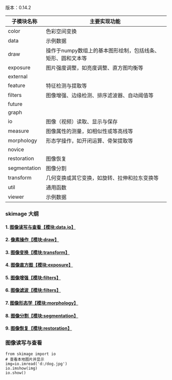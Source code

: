 版本：0.14.2

子模块名称   |  主要实现功能
-------------|-------------
color        | 色彩空间变换
data         | 示例数据
draw         | 操作于numpy数组上的基本图形绘制，包括线条、矩形、圆和文本等
exposure     | 图片强度调整，如亮度调整、直方图均衡等
external     | 
feature      | 特征检测与提取等
filters      | 图像增强、边缘检测、排序滤波器、自动阈值等
future       | 
graph        | 
io           | 图像（视频）读取、显示与保存
measure      | 图像属性的测量，如相似性或等高线等
morphology   | 形态学操作，如开闭运算、骨架提取等
novice       | 
restoration  | 图像恢复
segmentation | 图像分割
transform    | 几何变换或其它变换，如旋转、拉伸和拉东变换等
util         | 通用函数
viewer       | 示例数据


### skimage 大纲

#### 1. [图像读写与查看【模块:data,io】](https://note.youdao.com/)

#### 2. [像素操作【模块:draw】](https://note.youdao.com/)

#### 3. [图像变换【模块:transform】](https://note.youdao.com/)

#### 4. [图像直方图【模块:exposure】](https://note.youdao.com/)

#### 5. [图像增强【模块:filters】](https://note.youdao.com/)

#### 6. [图像滤波【模块:filters】](https://note.youdao.com/)

#### 7. [图像形态学【模块:morphology】](https://note.youdao.com/)

#### 8. [图像分割【模块:segmentation】](https://note.youdao.com/)

#### 9. [图像恢复【模块:restoration】](https://note.youdao.com/)


### 图像读写与查看


```
from skimage import io
# 查看本地图片并显示
img=io.imread('d:/dog.jpg')
io.imshow(img)
io.show()
```


